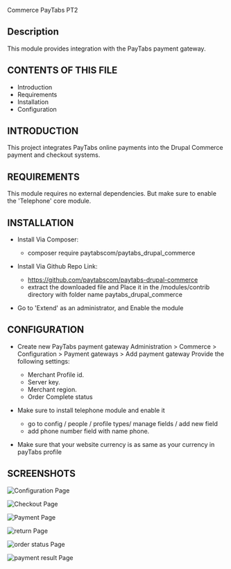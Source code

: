 Commerce PayTabs PT2

Description
-----------
This module provides integration with the PayTabs payment gateway.

CONTENTS OF THIS FILE
---------------------
* Introduction
* Requirements
* Installation
* Configuration

INTRODUCTION
------------
This project integrates PayTabs online payments into
the Drupal Commerce payment and checkout systems.

REQUIREMENTS
------------
This module requires no external dependencies.
But make sure to enable the 'Telephone' core module.

INSTALLATION
------------

* Install Via Composer:
  - composer require paytabscom/paytabs_drupal_commerce

* Install Via Github Repo Link:
  - https://github.com/paytabscom/paytabs-drupal-commerce
  - extract the downloaded file and Place it in the /modules/contrib directory with folder name paytabs_drupal_commerce

- Go to 'Extend' as an administrator, and Enable the module

CONFIGURATION
-------------
* Create new PayTabs payment gateway
  Administration > Commerce > Configuration > Payment gateways > Add payment gateway
  Provide the following settings:
  - Merchant Profile id.
  - Server key.
  - Merchant region.
  - Order Complete status
  
* Make sure to install telephone module and enable it
  - go to config / people / profile types/ manage fields / add new field
  - add phone number field with name phone.
  
* Make sure that your website currency is as same as your currency in payTabs profile

SCREENSHOTS
-------------


![Configuration Page](/../main/src/images/configuration%20page.jpg?raw=true "Configuration Page")

![Checkout Page](/../main/src/images/checkout%20page.jpg?raw=true "Checkout Page")

![Payment Page](/../main/src/images/payment%20page.jpg?raw=true "Payment Page")

![return Page](/../main/src/images/return%20page.jpg?raw=true "return Page")

![order status Page](/../main/src/images/order%20status%20dashboard.jpg?raw=true "order status Page")

![payment result Page](/../main/src/images/payment%20result%20page%20dashboard.jpg?raw=true "payment result Page")
